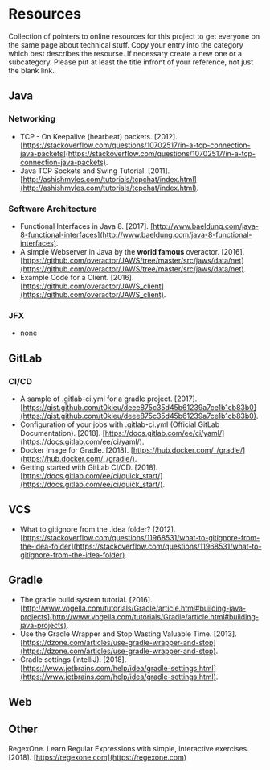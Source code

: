 # Resources
Collection of pointers to online resources for this project to get everyone on the same page about technical stuff.
Copy your entry into the category which best describes the resourse. If necessary create a new one or a subcategory. Please put at least the title infront of your reference, not just the blank link.

## Java
### Networking
- TCP - On Keepalive (hearbeat) packets. [2012]. [https://stackoverflow.com/questions/10702517/in-a-tcp-connection-java-packets](https://stackoverflow.com/questions/10702517/in-a-tcp-connection-java-packets).
- Java TCP Sockets and Swing Tutorial. [2011]. [http://ashishmyles.com/tutorials/tcpchat/index.html](http://ashishmyles.com/tutorials/tcpchat/index.html).

### Software Architecture
- Functional Interfaces in Java 8. [2017]. [http://www.baeldung.com/java-8-functional-interfaces](http://www.baeldung.com/java-8-functional-interfaces).
- A simple Webserver in Java by the **world famous** overactor. [2016]. [https://github.com/overactor/JAWS/tree/master/src/jaws/data/net](https://github.com/overactor/JAWS/tree/master/src/jaws/data/net).
- Example Code for a Client. [2016]. [https://github.com/overactor/JAWS_client](https://github.com/overactor/JAWS_client).

### JFX
- none

## GitLab
### CI/CD
- A sample of .gitlab-ci.yml for a gradle project. [2017]. [https://gist.github.com/t0kieu/deee875c35d45b61239a7ce1b1cb83b0](https://gist.github.com/t0kieu/deee875c35d45b61239a7ce1b1cb83b0).
- Configuration of your jobs with .gitlab-ci.yml (Official GitLab Documentation). [2018]. [https://docs.gitlab.com/ee/ci/yaml/](https://docs.gitlab.com/ee/ci/yaml/).
- Docker Image for Gradle. [2018]. [https://hub.docker.com/_/gradle/](https://hub.docker.com/_/gradle/).
- Getting started with GitLab CI/CD. [2018]. [https://docs.gitlab.com/ee/ci/quick_start/](https://docs.gitlab.com/ee/ci/quick_start/).

## VCS
- What to gitignore from the .idea folder? [2012]. [https://stackoverflow.com/questions/11968531/what-to-gitignore-from-the-idea-folder](https://stackoverflow.com/questions/11968531/what-to-gitignore-from-the-idea-folder).

## Gradle
- The gradle build system tutorial. [2016]. [http://www.vogella.com/tutorials/Gradle/article.html#building-java-projects](http://www.vogella.com/tutorials/Gradle/article.html#building-java-projects).
- Use the Gradle Wrapper and Stop Wasting Valuable Time. [2013]. [https://dzone.com/articles/use-gradle-wrapper-and-stop](https://dzone.com/articles/use-gradle-wrapper-and-stop).
- Gradle settings (IntelliJ). [2018]. [https://www.jetbrains.com/help/idea/gradle-settings.html](https://www.jetbrains.com/help/idea/gradle-settings.html).

## Web

## Other
RegexOne. Learn Regular Expressions with simple, interactive exercises. [2018]. [https://regexone.com](https://regexone.com)
